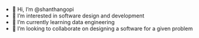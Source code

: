 - 👋 Hi, I’m @shanthangopi
- 👀 I’m interested in software design and development
- 🌱 I’m currently learning data engineering
- 💞️ I’m looking to collaborate on designing a software for a given problem

<!---
shanthangopi/shanthangopi is a ✨ special ✨ repository because its `README.md` (this file) appears on your GitHub profile.
You can click the Preview link to take a look at your changes.
--->
